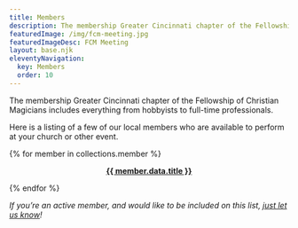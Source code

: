 ```yaml
---
title: Members
description: The membership Greater Cincinnati chapter of the Fellowship of Christian Magicians includes everything from hobbyists to full-time professionals.
featuredImage: /img/fcm-meeting.jpg
featuredImageDesc: FCM Meeting
layout: base.njk
eleventyNavigation:
  key: Members
  order: 10
---
```

The membership Greater Cincinnati chapter of the Fellowship of Christian Magicians includes everything from hobbyists to full-time professionals.

Here is a listing of a few of our local members who are available to perform at your church or other event.

{% for member in collections.member %}
<p style="text-align: center"><a href="{{ member.url}}"><strong>{{ member.data.title }}</strong></a></p>
{% endfor %}

_If you’re an active member, and would like to be included on this list, [just let us know](/contact/)!_
